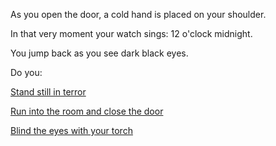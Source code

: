 As you open the door, a cold hand is placed on your shoulder.

In that very moment your watch sings: 12 o'clock midnight. 

You jump back as you see dark black eyes.

Do you:

[Stand still in terror](bear/stand-still.md)

[Run into the room and close the door](run-in/run-into-room.md)

[Blind the eyes with your torch](alien/use-torch.md)